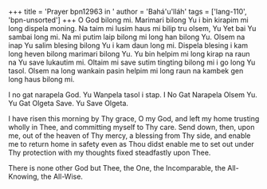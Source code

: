 +++
title = 'Prayer bpn12963 in '
author = 'Bahá'u'lláh'
tags = ['lang-110', 'bpn-unsorted']
+++
O God bilong mi.  Marimari bilong Yu i bin kirapim mi long dispela moning.  Na taim mi lusim haus mi bilip tru olsem, Yu Yet bai Yu sambai long mi.  Na mi putim laip bilong mi long han bilong Yu.  Olsem na inap Yu salim blesing bilong Yu i kam daun long mi.  Dispela blesing i kam long heven bilong marimari bilong Yu.  Yu bin helpim mi long kirap na raun na Yu save lukautim mi.  Oltaim mi save sutim tingting bilong mi i go long Yu tasol.  Olsem na long wankain pasin helpim mi long raun na kambek gen long haus bilong mi. 
 
I no gat narapela God. Yu Wanpela tasol i stap. I No Gat Narapela Olsem Yu.  Yu Gat Olgeta Save. Yu Save Olgeta. 


I have risen this morning by Thy grace, O my God, and left my home trusting wholly in Thee, and committing myself to Thy care.  Send down, then, upon me, out of the heaven of Thy mercy, a blessing from Thy side, and enable me to return home in safety even as Thou didst enable me to set out under Thy protection with my thoughts fixed steadfastly upon Thee. 
 
There is none other God but Thee, the One, the Incomparable, the All-Knowing, the All-Wise.
